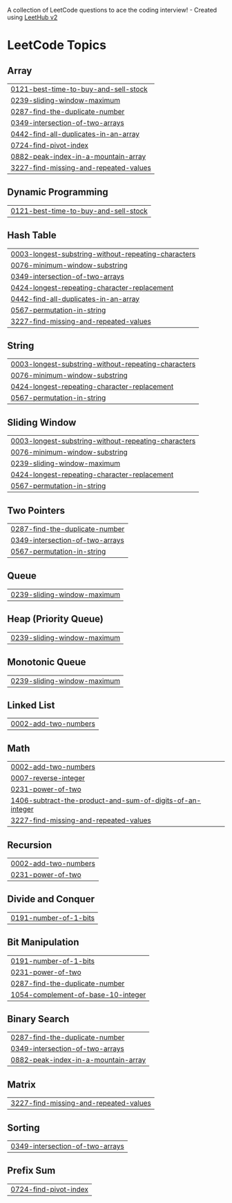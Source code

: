 A collection of LeetCode questions to ace the coding interview! - Created using [LeetHub v2](https://github.com/arunbhardwaj/LeetHub-2.0)
<!---LeetCode Topics Start-->
# LeetCode Topics
## Array
|  |
| ------- |
| [0121-best-time-to-buy-and-sell-stock](https://github.com/Avya0503/Leetcode-Problems/tree/master/0121-best-time-to-buy-and-sell-stock) |
| [0239-sliding-window-maximum](https://github.com/Avya0503/Leetcode-Problems/tree/master/0239-sliding-window-maximum) |
| [0287-find-the-duplicate-number](https://github.com/Avya0503/Leetcode-Problems/tree/master/0287-find-the-duplicate-number) |
| [0349-intersection-of-two-arrays](https://github.com/Avya0503/Leetcode-Problems/tree/master/0349-intersection-of-two-arrays) |
| [0442-find-all-duplicates-in-an-array](https://github.com/Avya0503/Leetcode-Problems/tree/master/0442-find-all-duplicates-in-an-array) |
| [0724-find-pivot-index](https://github.com/Avya0503/Leetcode-Problems/tree/master/0724-find-pivot-index) |
| [0882-peak-index-in-a-mountain-array](https://github.com/Avya0503/Leetcode-Problems/tree/master/0882-peak-index-in-a-mountain-array) |
| [3227-find-missing-and-repeated-values](https://github.com/Avya0503/Leetcode-Problems/tree/master/3227-find-missing-and-repeated-values) |
## Dynamic Programming
|  |
| ------- |
| [0121-best-time-to-buy-and-sell-stock](https://github.com/Avya0503/Leetcode-Problems/tree/master/0121-best-time-to-buy-and-sell-stock) |
## Hash Table
|  |
| ------- |
| [0003-longest-substring-without-repeating-characters](https://github.com/Avya0503/Leetcode-Problems/tree/master/0003-longest-substring-without-repeating-characters) |
| [0076-minimum-window-substring](https://github.com/Avya0503/Leetcode-Problems/tree/master/0076-minimum-window-substring) |
| [0349-intersection-of-two-arrays](https://github.com/Avya0503/Leetcode-Problems/tree/master/0349-intersection-of-two-arrays) |
| [0424-longest-repeating-character-replacement](https://github.com/Avya0503/Leetcode-Problems/tree/master/0424-longest-repeating-character-replacement) |
| [0442-find-all-duplicates-in-an-array](https://github.com/Avya0503/Leetcode-Problems/tree/master/0442-find-all-duplicates-in-an-array) |
| [0567-permutation-in-string](https://github.com/Avya0503/Leetcode-Problems/tree/master/0567-permutation-in-string) |
| [3227-find-missing-and-repeated-values](https://github.com/Avya0503/Leetcode-Problems/tree/master/3227-find-missing-and-repeated-values) |
## String
|  |
| ------- |
| [0003-longest-substring-without-repeating-characters](https://github.com/Avya0503/Leetcode-Problems/tree/master/0003-longest-substring-without-repeating-characters) |
| [0076-minimum-window-substring](https://github.com/Avya0503/Leetcode-Problems/tree/master/0076-minimum-window-substring) |
| [0424-longest-repeating-character-replacement](https://github.com/Avya0503/Leetcode-Problems/tree/master/0424-longest-repeating-character-replacement) |
| [0567-permutation-in-string](https://github.com/Avya0503/Leetcode-Problems/tree/master/0567-permutation-in-string) |
## Sliding Window
|  |
| ------- |
| [0003-longest-substring-without-repeating-characters](https://github.com/Avya0503/Leetcode-Problems/tree/master/0003-longest-substring-without-repeating-characters) |
| [0076-minimum-window-substring](https://github.com/Avya0503/Leetcode-Problems/tree/master/0076-minimum-window-substring) |
| [0239-sliding-window-maximum](https://github.com/Avya0503/Leetcode-Problems/tree/master/0239-sliding-window-maximum) |
| [0424-longest-repeating-character-replacement](https://github.com/Avya0503/Leetcode-Problems/tree/master/0424-longest-repeating-character-replacement) |
| [0567-permutation-in-string](https://github.com/Avya0503/Leetcode-Problems/tree/master/0567-permutation-in-string) |
## Two Pointers
|  |
| ------- |
| [0287-find-the-duplicate-number](https://github.com/Avya0503/Leetcode-Problems/tree/master/0287-find-the-duplicate-number) |
| [0349-intersection-of-two-arrays](https://github.com/Avya0503/Leetcode-Problems/tree/master/0349-intersection-of-two-arrays) |
| [0567-permutation-in-string](https://github.com/Avya0503/Leetcode-Problems/tree/master/0567-permutation-in-string) |
## Queue
|  |
| ------- |
| [0239-sliding-window-maximum](https://github.com/Avya0503/Leetcode-Problems/tree/master/0239-sliding-window-maximum) |
## Heap (Priority Queue)
|  |
| ------- |
| [0239-sliding-window-maximum](https://github.com/Avya0503/Leetcode-Problems/tree/master/0239-sliding-window-maximum) |
## Monotonic Queue
|  |
| ------- |
| [0239-sliding-window-maximum](https://github.com/Avya0503/Leetcode-Problems/tree/master/0239-sliding-window-maximum) |
## Linked List
|  |
| ------- |
| [0002-add-two-numbers](https://github.com/Avya0503/Leetcode-Problems/tree/master/0002-add-two-numbers) |
## Math
|  |
| ------- |
| [0002-add-two-numbers](https://github.com/Avya0503/Leetcode-Problems/tree/master/0002-add-two-numbers) |
| [0007-reverse-integer](https://github.com/Avya0503/Leetcode-Problems/tree/master/0007-reverse-integer) |
| [0231-power-of-two](https://github.com/Avya0503/Leetcode-Problems/tree/master/0231-power-of-two) |
| [1406-subtract-the-product-and-sum-of-digits-of-an-integer](https://github.com/Avya0503/Leetcode-Problems/tree/master/1406-subtract-the-product-and-sum-of-digits-of-an-integer) |
| [3227-find-missing-and-repeated-values](https://github.com/Avya0503/Leetcode-Problems/tree/master/3227-find-missing-and-repeated-values) |
## Recursion
|  |
| ------- |
| [0002-add-two-numbers](https://github.com/Avya0503/Leetcode-Problems/tree/master/0002-add-two-numbers) |
| [0231-power-of-two](https://github.com/Avya0503/Leetcode-Problems/tree/master/0231-power-of-two) |
## Divide and Conquer
|  |
| ------- |
| [0191-number-of-1-bits](https://github.com/Avya0503/Leetcode-Problems/tree/master/0191-number-of-1-bits) |
## Bit Manipulation
|  |
| ------- |
| [0191-number-of-1-bits](https://github.com/Avya0503/Leetcode-Problems/tree/master/0191-number-of-1-bits) |
| [0231-power-of-two](https://github.com/Avya0503/Leetcode-Problems/tree/master/0231-power-of-two) |
| [0287-find-the-duplicate-number](https://github.com/Avya0503/Leetcode-Problems/tree/master/0287-find-the-duplicate-number) |
| [1054-complement-of-base-10-integer](https://github.com/Avya0503/Leetcode-Problems/tree/master/1054-complement-of-base-10-integer) |
## Binary Search
|  |
| ------- |
| [0287-find-the-duplicate-number](https://github.com/Avya0503/Leetcode-Problems/tree/master/0287-find-the-duplicate-number) |
| [0349-intersection-of-two-arrays](https://github.com/Avya0503/Leetcode-Problems/tree/master/0349-intersection-of-two-arrays) |
| [0882-peak-index-in-a-mountain-array](https://github.com/Avya0503/Leetcode-Problems/tree/master/0882-peak-index-in-a-mountain-array) |
## Matrix
|  |
| ------- |
| [3227-find-missing-and-repeated-values](https://github.com/Avya0503/Leetcode-Problems/tree/master/3227-find-missing-and-repeated-values) |
## Sorting
|  |
| ------- |
| [0349-intersection-of-two-arrays](https://github.com/Avya0503/Leetcode-Problems/tree/master/0349-intersection-of-two-arrays) |
## Prefix Sum
|  |
| ------- |
| [0724-find-pivot-index](https://github.com/Avya0503/Leetcode-Problems/tree/master/0724-find-pivot-index) |
<!---LeetCode Topics End-->